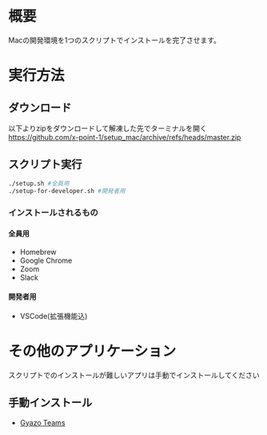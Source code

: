 # 概要
Macの開発環境を1つのスクリプトでインストールを完了させます。

# 実行方法
## ダウンロード
以下よりzipをダウンロードして解凍した先でターミナルを開く\
https://github.com/x-point-1/setup_mac/archive/refs/heads/master.zip
## スクリプト実行
```zsh
./setup.sh #全員用
./setup-for-developer.sh #開発者用
```

### インストールされるもの
#### 全員用
* Homebrew
* Google Chrome
* Zoom
* Slack
#### 開発者用
* VSCode(拡張機能込)

# その他のアプリケーション
スクリプトでのインストールが難しいアプリは手動でインストールしてください
## 手動インストール
* [Gyazo Teams](https://x-point-1.gyazo.com/download)